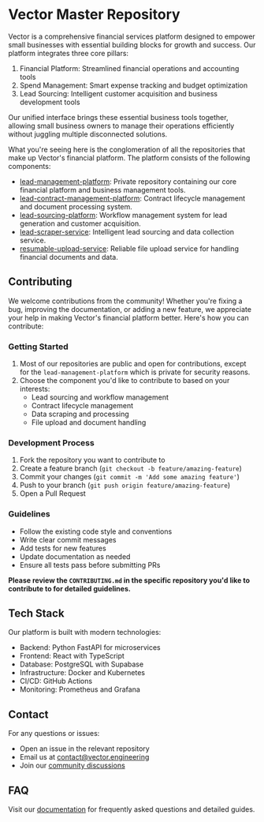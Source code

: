 # Vector Master Repository

Vector is a comprehensive financial services platform designed to empower small businesses with essential building blocks for growth and success. Our platform integrates three core pillars:

1. Financial Platform: Streamlined financial operations and accounting tools
2. Spend Management: Smart expense tracking and budget optimization
3. Lead Sourcing: Intelligent customer acquisition and business development tools

Our unified interface brings these essential business tools together, allowing small business owners to manage their operations efficiently without juggling multiple disconnected solutions.

What you're seeing here is the conglomeration of all the repositories that make up Vector's financial platform. The platform consists of the following components:

- [lead-management-platform](https://github.com/VectorEngineering/vector-lead-management): Private repository containing our core financial platform and business management tools.
- [lead-contract-management-platform](https://github.com/VectorEngineering/vector-contract-management): Contract lifecycle management and document processing system.
- [lead-sourcing-platform](https://github.com/VectorEngineering/vector-workflow-manager): Workflow management system for lead generation and customer acquisition.
- [lead-scraper-service](https://github.com/VectorEngineering/vector-leads-scraper): Intelligent lead sourcing and data collection service.
- [resumable-upload-service](https://github.com/VectorEngineering/resumable-upload-service): Reliable file upload service for handling financial documents and data.

## Contributing

We welcome contributions from the community! Whether you're fixing a bug, improving the documentation, or adding a new feature, we appreciate your help in making Vector's financial platform better. Here's how you can contribute:

### Getting Started

1. Most of our repositories are public and open for contributions, except for the `lead-management-platform` which is private for security reasons.
2. Choose the component you'd like to contribute to based on your interests:
   - Lead sourcing and workflow management
   - Contract lifecycle management
   - Data scraping and processing
   - File upload and document handling

### Development Process

1. Fork the repository you want to contribute to
2. Create a feature branch (`git checkout -b feature/amazing-feature`)
3. Commit your changes (`git commit -m 'Add some amazing feature'`)
4. Push to your branch (`git push origin feature/amazing-feature`)
5. Open a Pull Request

### Guidelines

- Follow the existing code style and conventions
- Write clear commit messages
- Add tests for new features
- Update documentation as needed
- Ensure all tests pass before submitting PRs

**Please review the `CONTRIBUTING.md` in the specific repository you'd like to contribute to for detailed guidelines.**

## Tech Stack

Our platform is built with modern technologies:

- Backend: Python FastAPI for microservices
- Frontend: React with TypeScript
- Database: PostgreSQL with Supabase
- Infrastructure: Docker and Kubernetes
- CI/CD: GitHub Actions
- Monitoring: Prometheus and Grafana

## Contact

For any questions or issues:
- Open an issue in the relevant repository
- Email us at [contact@vector.engineering](mailto:contact@vector.engineering)
- Join our [community discussions](https://github.com/VectorEngineering/discussions)

## FAQ

Visit our [documentation](https://docs.vector.engineering) for frequently asked questions and detailed guides.